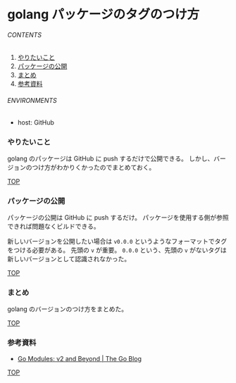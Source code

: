# golang パッケージのタグのつけ方
<a id="top"></a>

###### CONTENTS

1. [やりたいこと](#purpose)
1. [パッケージの公開](#publish-package)
1. [まとめ](#postscript)
1. [参考資料](#reference)


###### ENVIRONMENTS

- host: GitHub


<a id="purpose"></a>
### やりたいこと

golang のパッケージは GitHub に push するだけで公開できる。
しかし、バージョンのつけ方がわかりくかったのでまとめておく。


[TOP](#top)
<a id="publish-package"></a>
### パッケージの公開

パッケージの公開は GitHub に push するだけ。
パッケージを使用する側が参照できれば問題なくビルドできる。

新しいバージョンを公開したい場合は `v0.0.0` というようなフォーマットでタグをつける必要がある。
先頭の `v` が重要。
`0.0.0` という、先頭の `v` がないタグは新しいバージョンとして認識されなかった。


[TOP](#top)
<a id="postscript"></a>
### まとめ

golang のバージョンのつけ方をまとめた。


[TOP](#top)
<a id="reference"></a>
### 参考資料

- [Go Modules: v2 and Beyond | The Go Blog](https://blog.golang.org/v2-go-modules)


[TOP](#top)

